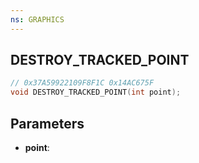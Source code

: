 ```yaml
---
ns: GRAPHICS
---
```

## DESTROY_TRACKED_POINT

```c
// 0x37A59922109F8F1C 0x14AC675F
void DESTROY_TRACKED_POINT(int point);
```

## Parameters
* **point**:
